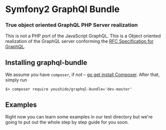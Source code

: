 # Symfony2 GraphQl Bundle

### True object oriented GraphQL PHP Server realization

This is not a PHP port of the JavaScript GraphQL. 
This is a Object oriented realization of the GraphQL server conforming the [RFC Specification for GraphQL](https://facebook.github.io/graphql/).
 
## Installing graphql-bundle

We assume you have `composer`, if not – [go get install Composer](https://getcomposer.org/doc/00-intro.md#installation-linux-unix-osx).
After that, simply run
```
$> composer require youshido/graphql-bundle='dev-master'
```

## Examples

Right now you can learn some examples in our test directory but we're going to put out the whole step by step guide for you soon.